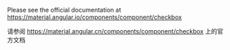 Please see the official documentation at <https://material.angular.io/components/component/checkbox>

请参阅 <https://material.angular.cn/components/component/checkbox> 上的官方文档
